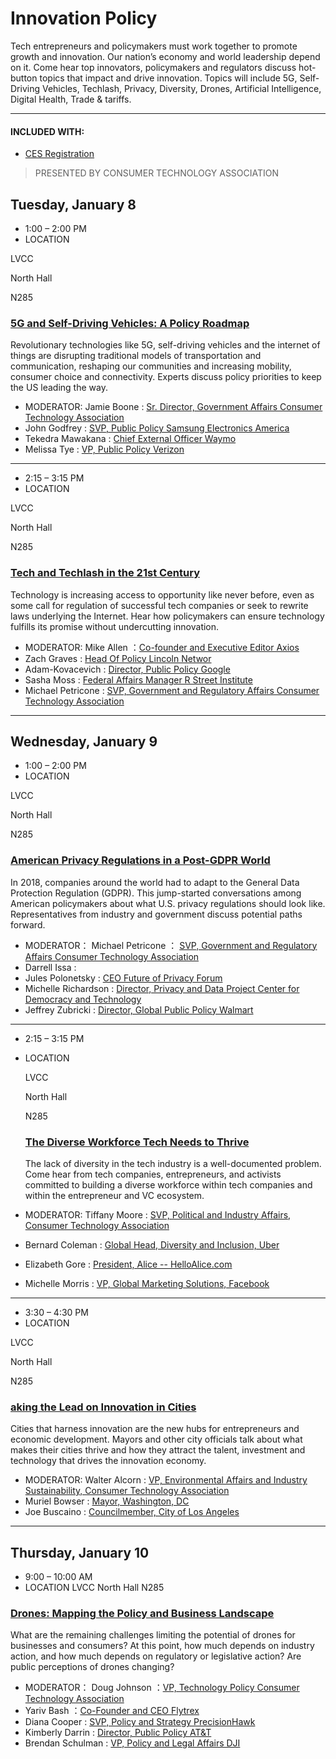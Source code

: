 # Innovation Policy
Tech entrepreneurs and policymakers must work together to promote growth and innovation. Our nation’s economy and world leadership depend on it. Come hear top innovators, policymakers and regulators discuss hot-button topics that impact and drive innovation. Topics will include 5G, Self-Driving Vehicles, Techlash, Privacy, Diversity, Drones, Artificial Intelligence, Digital Health, Trade & tariffs.

----
#### INCLUDED WITH:
 * [CES Registration](https://www.ces.tech/Conference/Conference-Program.aspx)
 >PRESENTED BY CONSUMER TECHNOLOGY ASSOCIATION
 ## Tuesday, January 8
  * 1:00 – 2:00 PM
 * LOCATION
  
  LVCC
  
  North Hall
  
  N285
  ### [5G and Self-Driving Vehicles: A Policy Roadmap](https://www.ces.tech/conference/Innovation-Policy/5G-and-SelfDriving-Vehicles-A-Policy-Roadmap.aspx)
  Revolutionary technologies like 5G, self-driving vehicles and the internet of things are disrupting traditional models of transportation and communication, reshaping our communities and increasing mobility, consumer choice and connectivity. Experts discuss policy priorities to keep the US leading the way.
  * MODERATOR:
  Jamie Boone : [Sr. Director, Government Affairs
Consumer Technology Association](https://www.ces.tech/conference/speaker-directory/Jamie-Boone.aspx)
  * John Godfrey : [SVP, Public Policy
Samsung Electronics America](https://www.ces.tech/conference/speaker-directory/John-Godfrey.aspx)
  * Tekedra Mawakana : [Chief External Officer
Waymo](https://www.ces.tech/conference/speaker-directory/Tekedra-Mawakana.aspx)
  * Melissa Tye : [VP, Public Policy
Verizon](https://www.ces.tech/conference/speaker-directory/Melissa-Tye.aspx)
----
  * 2:15 – 3:15 PM
  * LOCATION
  
  LVCC
  
  North Hall
  
  N285
  ### [Tech and Techlash in the 21st Century](https://www.ces.tech/conference/Innovation-Policy/Tech-and-Techlash-in-the-21st-Century.aspx)
  Technology is increasing access to opportunity like never before, even as some call for regulation of successful tech companies or seek to rewrite laws underlying the Internet. Hear how policymakers can ensure technology fulfills its promise without undercutting innovation.
  * MODERATOR:
  Mike Allen ：[Co-founder and Executive Editor Axios](https://www.ces.tech/conference/speaker-directory/Mike-Allen.aspx)
  * Zach Graves : [Head Of Policy Lincoln Networ](https://www.ces.tech/conference/speaker-directory/Zach-Graves.aspx)
  * Adam-Kovacevich : [Director, Public Policy Google](https://www.ces.tech/conference/speaker-directory/Adam-Kovacevich.aspx)
  * Sasha Moss : [Federal Affairs Manager R Street Institute](https://www.ces.tech/conference/speaker-directory/Sasha-Moss.aspx)
  * Michael Petricone : [SVP, Government and Regulatory Affairs Consumer Technology Association](https://www.ces.tech/conference/speaker-directory/Michael-Petricone.aspx)
  ----
  ## Wednesday, January 9
 * 1:00 – 2:00 PM
 * LOCATION
  
  LVCC
  
  North Hall
  
  N285
  ### [American Privacy Regulations in a Post-GDPR World](https://www.ces.tech/conference/Innovation-Policy/American-Privacy-Regulations-in-a-PostGDPR-World.aspx)
In 2018, companies around the world had to adapt to the General Data Protection Regulation (GDPR). This jump-started conversations among American policymakers about what U.S. privacy regulations should look like. Representatives from industry and government discuss potential paths forward.
 * MODERATOR：
Michael Petricone ： [SVP, Government and Regulatory Affairs Consumer Technology Association]()
 * Darrell Issa :[](https://www.ces.tech/conference/speaker-directory/Darrell-Issa.aspx)
 * Jules Polonetsky : [CEO Future of Privacy Forum](https://www.ces.tech/conference/speaker-directory/Jules-Polonetsky.aspx)
 * Michelle Richardson : [Director, Privacy and Data Project Center for Democracy and Technology](https://www.ces.tech/conference/speaker-directory/Michelle-Richardson.aspx)
 * Jeffrey Zubricki : [Director, Global Public Policy Walmart](https://www.ces.tech/conference/speaker-directory/Jeffrey-Zubricki.aspx)
----
* 2:15 – 3:15 PM
* LOCATION
  
  LVCC
  
  North Hall
  
  N285
  ### [The Diverse Workforce Tech Needs to Thrive](https://www.ces.tech/conference/Innovation-Policy/The-Diverse-Workforce-Tech-Needs-to-Thrive.aspx)
  The lack of diversity in the tech industry is a well-documented problem. Come hear from tech companies, entrepreneurs, and activists committed to building a diverse workforce within tech companies and within the entrepreneur and VC ecosystem.
 * MODERATOR:
  Tiffany Moore : [SVP, Political and Industry Affairs, Consumer Technology Association](https://www.ces.tech/conference/speaker-directory/Tiffany-Moore.aspx)
 * Bernard Coleman : [Global Head, Diversity and Inclusion, Uber](https://www.ces.tech/conference/speaker-directory/Bernard-Coleman.aspx)
 * Elizabeth Gore : [President, Alice -- HelloAlice.com](https://www.ces.tech/conference/speaker-directory/Elizabeth-Gore.aspx)
 * Michelle Morris : [VP, Global Marketing Solutions, Facebook](https://www.ces.tech/conference/speaker-directory/Michelle-Morris.aspx)
  ----
  * 3:30 – 4:30 PM
  * LOCATION
  
  LVCC
  
  North Hall
  
  N285
  ### [aking the Lead on Innovation in Cities](https://www.ces.tech/conference/Innovation-Policy/Taking-the-Lead-on-Innovation-in-Cities.aspx)
  Cities that harness innovation are the new hubs for entrepreneurs and economic development. Mayors and other city officials talk about what makes their cities thrive and how they attract the talent, investment and technology that drives the innovation economy.
 * MODERATOR:
  Walter Alcorn : [VP, Environmental Affairs and Industry Sustainability, Consumer Technology Association](https://www.ces.tech/conference/speaker-directory/Walter-Alcorn.aspx)
 * Muriel Bowser : [Mayor, Washington, DC](https://www.ces.tech/conference/speaker-directory/Muriel-Bowser.aspx)
 * Joe Buscaino : [Councilmember, City of Los Angeles](https://www.ces.tech/conference/speaker-directory/Joe-Buscaino.aspx)
  ----
  ## Thursday, January 10
  * 9:00 – 10:00 AM
  * LOCATION
  LVCC
  North Hall
  N285
  ### [Drones: Mapping the Policy and Business Landscape](https://www.ces.tech/conference/Innovation-Policy/Drones-Mapping-the-Policy-and-Business-Landscape.aspx)
  What are the remaining challenges limiting the potential of drones for businesses and consumers? At this point, how much depends on industry action, and how much depends on regulatory or legislative action? Are public perceptions of drones changing?
 * MODERATOR：
  Doug Johnson ：[VP, Technology Policy Consumer Technology Association](https://www.ces.tech/conference/speaker-directory/Doug-Johnson.aspx)
 * Yariv Bash ：[Co-Founder and CEO Flytrex](https://www.ces.tech/conference/speaker-directory/Yariv-Bash.aspx)
 * Diana Cooper : [SVP, Policy and Strategy PrecisionHawk](https://www.ces.tech/conference/speaker-directory/Diana-Cooper.aspx)
 * Kimberly Darrin : [Director, Public Policy AT&T](https://www.ces.tech/conference/speaker-directory/Kimberly-Darrin.aspx)
 * Brendan Schulman : [VP, Policy and Legal Affairs DJI](https://www.ces.tech/conference/speaker-directory/Brendan-Schulman.aspx)
  


